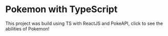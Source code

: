 # Pokemon with TypeScript

This project was build using TS with ReactJS and PokeAPI, click to see the abilities of Pokemon!

